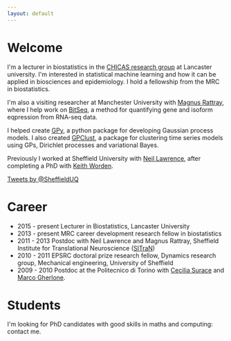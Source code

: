 ```yaml
---
layout: default
---
```


# Welcome
I'm a lecturer in biostatistics in the [CHICAS research group](http://chicas.lancaster-university.uk) at Lancaster university. I'm interested in statistical machine learning and how it can be applied in biosciences and epidemiology. I hold a fellowship from the MRC in biostatistics.

I'm also a visiting researcher at Manchester University with [Magnus Rattray](http://www.ls.manchester.ac.uk/people/profile/?alias=rattraym), where I help work on [BitSeq](https://www.bioconductor.org/packages/release/bioc/html/BitSeq.html), a method for quantifying gene and isoform eqpression from RNA-seq data.

I helped create [GPy](http://github.com/sheffieldML/GPy), a python package for developing Gaussian process models. I also created [GPClust](http://github.com/jameshensman/gpclust), a package for clustering time series models using GPs, Dirichlet processes and variational Bayes.

Previously I worked at Sheffield University with [Neil Lawrence](https://www.sheffield.ac.uk/neuroscience/staff/lawrence), after completing a PhD with [Keith Worden](http://shef.ac.uk/drg/people/keith).

<a class="twitter-timeline" href="https://twitter.com/SheffieldUQ" data-widget-id="651408622656823296">Tweets by @SheffieldUQ</a> <script>!function(d,s,id){var js,fjs=d.getElementsByTagName(s)[0],p=/^http:/.test(d.location)?'http':'https';if(!d.getElementById(id)){js=d.createElement(s);js.id=id;js.src=p+"://platform.twitter.com/widgets.js";fjs.parentNode.insertBefore(js,fjs);}}(document,"script","twitter-wjs");</script>


# Career

 - 2015 - present Lecturer in Biostatistics, Lancaster University
 - 2013 - present MRC career development research fellow in biostatistics
 - 2011 - 2013 Postdoc with Neil Lawrence and Magnus Rattray, Sheffield Institute for Translational Neuroscience ([SITraN](http://sitran.org))
 - 2010 - 2011 EPSRC doctoral prize research fellow, Dynamics research group, Mechanical engineering, University of Sheffield
 - 2009 - 2010 Postdoc at the Politecnico di Torino with [Cecilia Surace](https://didattica.polito.it/portal/pls/portal/sviluppo.scheda_pers_swas.show?m=001897) and [Marco Gherlone](https://didattica.polito.it/portal/pls/portal/sviluppo.scheda_pers_swas.show?m=003226).


# Students
I'm looking for PhD candidates with good skills in maths and computing: contact me.
